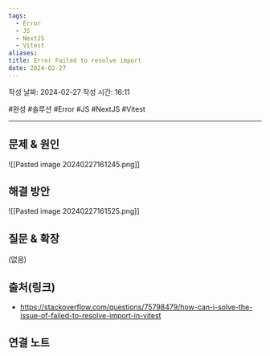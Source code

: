 ```yaml
---
tags:
  - Error
  - JS
  - NextJS
  - Vitest
aliases:
title: Error Failed to resolve import
date: 2024-02-27
---
```

작성 날짜: 2024-02-27
작성 시간: 16:11

#완성 #솔루션 #Error #JS #NextJS #Vitest 

----

## 문제 & 원인
![[Pasted image 20240227161245.png]]

## 해결 방안
![[Pasted image 20240227161525.png]]

## 질문 & 확장


(없음)

## 출처(링크)
- https://stackoverflow.com/questions/75798479/how-can-i-solve-the-issue-of-failed-to-resolve-import-in-vitest

## 연결 노트

